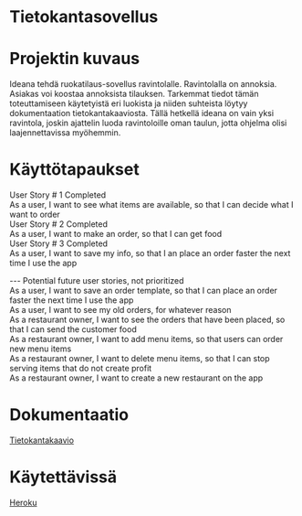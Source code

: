 # Tietokantasovellus

# Projektin kuvaus
Ideana tehdä ruokatilaus-sovellus ravintolalle. Ravintolalla on annoksia. Asiakas voi koostaa annoksista tilauksen. Tarkemmat tiedot tämän toteuttamiseen käytetyistä eri luokista ja niiden suhteista löytyy dokumentaation tietokantakaaviosta. Tällä hetkellä ideana on vain yksi ravintola, joskin ajattelin luoda ravintoloille oman taulun, jotta ohjelma olisi laajennettavissa myöhemmin.

# Käyttötapaukset

User Story # 1 Completed  
As a user, I want to see what items are available, so that I can decide what I want to order  
User Story # 2 Completed  
As a user, I want to make an order, so that I can get food  
User Story # 3 Completed  
As a user, I want to save my info, so that I an place an order faster the next time I use the app  
  
--- Potential future user stories, not prioritized     
As a user, I want to save an order template, so that I can place an order faster the next time I use the app  
As a user, I want to see my old orders, for whatever reason  
As a restaurant owner, I want to see the orders that have been placed, so that I can send the customer food  
As a restaurant owner, I want to add menu items, so that users can order new menu items  
As a restaurant owner, I want to delete menu items, so that I can stop serving items that do not create profit  
As a restaurant owner, I want to create a new restaurant on the app  
  
# Dokumentaatio
[Tietokantakaavio](https://github.com/RoniNiklas/tietokantasovellus/blob/master/dokumentaatio/tietokantakaavio.jpg)

# Käytettävissä
[Heroku](https://roni-tietokantasovellus.herokuapp.com)
